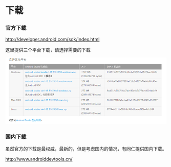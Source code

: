 # 下载

### 官方下载

http://developer.android.com/sdk/index.html 

这里提供三个平台下载，请选择需要的下载

![选择平台](选择平台.png)


### 国内下载

虽然官方的下载是最权威，最新的，但是考虑国内的情况，有同仁提供国内下载。

http://www.androiddevtools.cn/

